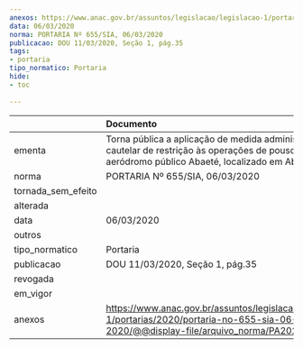 ```yaml
---
anexos: https://www.anac.gov.br/assuntos/legislacao/legislacao-1/portarias/2020/portaria-no-655-sia-06-03-2020/@@display-file/arquivo_norma/PA2020-0655.pdf
data: 06/03/2020
norma: PORTARIA Nº 655/SIA, 06/03/2020
publicacao: DOU 11/03/2020, Seção 1, pág.35
tags:
- portaria
tipo_normatico: Portaria
hide: 
- toc 
 
---
```


|                    | Documento                                                                                                                                            |
|:-------------------|:-----------------------------------------------------------------------------------------------------------------------------------------------------|
| ementa             | Torna pública a aplicação de medida administrativa cautelar de restrição às operações de pouso no aeródromo público Abaeté, localizado em Abaeté/MG. |
| norma              | PORTARIA Nº 655/SIA, 06/03/2020                                                                                                                      |
| tornada_sem_efeito |                                                                                                                                                      |
| alterada           |                                                                                                                                                      |
| data               | 06/03/2020                                                                                                                                           |
| outros             |                                                                                                                                                      |
| tipo_normatico     | Portaria                                                                                                                                             |
| publicacao         | DOU 11/03/2020, Seção 1, pág.35                                                                                                                      |
| revogada           |                                                                                                                                                      |
| em_vigor           |                                                                                                                                                      |
| anexos             | https://www.anac.gov.br/assuntos/legislacao/legislacao-1/portarias/2020/portaria-no-655-sia-06-03-2020/@@display-file/arquivo_norma/PA2020-0655.pdf  |